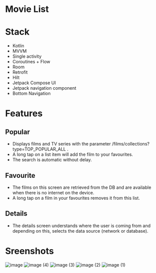 # Movie List



# Stack

- Kotlin
- MVVM
- Single activity
- Coroutines + Flow
- Room
- Retrofit
- Hilt
- Jetpack Compose UI
- Jetpack navigation component
- Bottom Navigation

# Features
## Popular
- Displays films and TV series with the parameter /films/collections?type=TOP_POPULAR_ALL .
- A long tap on a list item will add the film to your favourites.
- The search is automatic without delay.

## Favourite
- The films on this screen are retrieved from the DB and are available when there is no internet on the device.
- A long tap on a film in your favourites removes it from this list.

## Details
- The details screen understands where the user is coming from and depending on this, selects the data source (network or database).

# Sreenshots
![image](https://github.com/user-attachments/assets/87edfd5d-5ccc-47a1-8948-05969f7bc173)
![image (4)](https://github.com/user-attachments/assets/4affee30-4c8a-4061-96cf-fe61f0f40b38)
![image (3)](https://github.com/user-attachments/assets/a80e08c9-aa11-4368-8ca2-f8668e0f08b4)
![image (2)](https://github.com/user-attachments/assets/b6a246b9-4612-4b92-946d-859fc39608a4)
![image (1)](https://github.com/user-attachments/assets/fb78adeb-fede-4308-b6d9-2ee238a80b9a)

 
